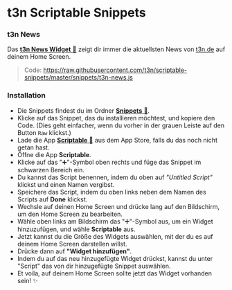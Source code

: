 # t3n Scriptable Snippets

### t3n News

Das [**t3n News Widget** 🔗](https://github.com/t3n/scriptable-snippets/blob/master/snippets/t3n-news.js) zeigt dir immer die aktuellsten News von [t3n.de](https://t3n.de) auf deinem Home Screen.

> Code: https://raw.githubusercontent.com/t3n/scriptable-snippets/master/snippets/t3n-news.js

### Installation

- Die Snippets findest du im Ordner [**Snippets** 🔗](https://github.com/t3n/scriptable-snippets/blob/master/snippets).
- Klicke auf das Snippet, das du installieren möchtest, und kopiere den Code. (Dies geht einfacher, wenn du vorher in der grauen Leiste auf den Button `Raw` klickst.)
- Lade die App [**Scriptable** 🔗](https://apps.apple.com/de/app/scriptable/id1405459188) aus dem App Store, falls du das noch nicht getan hast.
- Öffne die App **Scriptable**.
- Klicke auf das "➕"-Symbol oben rechts und füge das Snippet im schwarzen Bereich ein.
- Du kannst das Script benennen, indem du oben auf *"Untitled Script"* klickst und einen Namen vergibst.
- Speichere das Script, indem du oben links neben dem Namen des Scripts auf **Done** klickst.
- Wechsle auf deinen Home Screen und drücke lang auf den Bildschirm, um den Home Screen zu bearbeiten.
- Wähle oben links am Bildschirm das "➕"-Symbol aus, um ein Widget hinzuzufügen, und wähle **Scriptable** aus.
- Jetzt kannst du die Größe des Widgets auswählen, mit der du es auf deinem Home Screen darstellen willst.
- Drücke dann auf **"Widget hinzufügen"**.
- Indem du auf das neu hinzugefügte Widget drückst, kannst du unter "Script" das von dir hinzugefügte Snippet auswählen.
- Et voila, auf deinem Home Screen sollte jetzt das Widget vorhanden sein! ✨